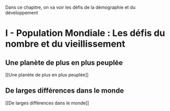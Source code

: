 Dans ce chapitre, on va voir les défis de la démographie et du développement
# I - Population Mondiale : Les défis du nombre et du vieillissement
## Une planète de plus en plus peuplée

[[Une planète de plus en plus peuplée]]

## De larges différences dans le monde

[[De larges différences dans le monde]]
